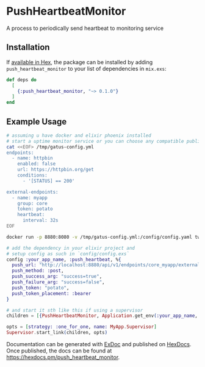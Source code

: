 # PushHeartbeatMonitor

A process to periodically send heartbeat to monitoring service

## Installation

If [available in Hex](hexdocs.pm/push_heartbeat_monitor/), the package can be installed
by adding `push_heartbeat_monitor` to your list of dependencies in `mix.exs`:

```elixir
def deps do
  [
    {:push_heartbeat_monitor, "~> 0.1.0"}
  ]
end
```

## Example Usage

```bash
# assuming u have docker and elixir phoenix installed
# start a uptime monitor service or you can choose any compatible public offer
cat <<EOF> /tmp/gatus-config.yml
endpoints:
  - name: httpbin
    enabled: false
    url: https://httpbin.org/get
    conditions:
      - '[STATUS] == 200'

external-endpoints:
  - name: myapp
    group: core
    token: potato
    heartbeat:
      interval: 32s
EOF

docker run -p 8880:8080 -v /tmp/gatus-config.yml:/config/config.yaml twinproduction/gatus
```

```elixir
# add the dependency in your elixir project and
# setup config as such in `config/config.exs`
config :your_app_name, :push_heartbeat, %{
  push_url: "http://localhost:8880/api/v1/endpoints/core_myapp/external",
  push_method: :post,
  push_success_arg: "success=true",
  push_failure_arg: "success=false",
  push_token: "potato",
  push_token_placement: :bearer
}

# and start it sth like this if using a supervisor
children = [{PushHeartbeatMonitor, Application.get_env(:your_app_name, :push_heartbeat)}]

opts = [strategy: :one_for_one, name: MyApp.Supervisor]
Supervisor.start_link(children, opts)
```

Documentation can be generated with [ExDoc](https://github.com/elixir-lang/ex_doc)
and published on [HexDocs](https://hexdocs.pm). Once published, the docs can
be found at <https://hexdocs.pm/push_heartbeat_monitor>.
